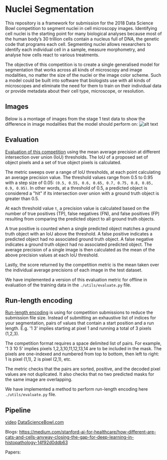 # Nuclei Segmentation
This repository is a framework for submission for the 2018 Data Science Bowl competition to segment nuclei in cell microscopy images. Identifying cell nuclei is the starting point for many biological analyses because most of the human body’s 30 trillion cells contain a nucleus full of DNA, the genetic code that programs each cell. Segmenting nuclei allows researchers to identify each individual cell in a sample, measure morphometry, and analyse how cells react to various treatments.

The objective of this competition is to create a single generalised model for segmentation that works across all kinds of microscopy and image modalities, no matter the size of the nuclei or the image color scheme. Such a model could be built into software that biologists use with all kinds of microscopes and eliminate the need for them to train on their individual data or provide metadata about their cell type, microscope, or resolution.

## Images
Below is a montage of images from the stage 1 test data to show the difference in image modalities that the model should perform on:
![alt text](./output/stage1/test/montage_test.png)


## Evaluation
[Evaluation of this competition](https://www.kaggle.com/c/data-science-bowl-2018#evaluation) using the mean average precision at different intersection over union (IoU) thresholds. The IoU of a proposed set of object pixels and a set of true object pixels is calculated.

The metric sweeps over a range of IoU thresholds, at each point calculating an average precision value. The threshold values range from 0.5 to 0.95 with a step size of 0.05: `(0.5, 0.55, 0.6, 0.65, 0.7, 0.75, 0.8, 0.85, 0.9, 0.95)`. In other words, at a threshold of 0.5, a predicted object is considered a "hit" if its intersection over union with a ground truth object is greater than 0.5.

At each threshold value `t`, a precision value is calculated based on the number of true positives (TP), false negatives (FN), and false positives (FP) resulting from comparing the predicted object to all ground truth objects.

A true positive is counted when a single predicted object matches a ground truth object with an IoU above the threshold. A false positive indicates a predicted object had no associated ground truth object. A false negative indicates a ground truth object had no associated predicted object. The average precision of a single image is then calculated as the mean of the above precision values at each IoU threshold.

Lastly, the score returned by the competition metric is the mean taken over the individual average precisions of each image in the test dataset.

We have implemented a version of this evaluation metric for offline in evaluation of the training data in the `./utils/evaluate.py` file.

## Run-length encoding
[Run-length encoding](https://www.kaggle.com/c/data-science-bowl-2018#evaluation) is using for competition submissions to reduce the submission file size. Instead of submitting an exhaustive list of indices for your segmentation, pairs of values that contain a start position and a run length. E.g. '1 3' implies starting at pixel 1 and running a total of 3 pixels (1,2,3).

The competition format requires a space delimited list of pairs. For example, '1 3 10 5' implies pixels 1,2,3,10,11,12,13,14 are to be included in the mask. The pixels are one-indexed and numbered from top to bottom, then left to right: 1 is pixel (1,1), 2 is pixel (2,1), etc.

The metric checks that the pairs are sorted, positive, and the decoded pixel values are not duplicated. It also checks that no two predicted masks for the same image are overlapping.

We have implemented a method to perform run-length encoding here `./utils/evaluate.py` file.

## Pipeline

[video](https://datasciencebowl.com/2018dsbtutorial/video)
[DataScienceBowl.com](https://datasciencebowl.com/)

Blogs:
https://medium.com/stanford-ai-for-healthcare/how-different-are-cats-and-cells-anyway-closing-the-gap-for-deep-learning-in-histopathology-14f92d0ddb63

Papers:
	
